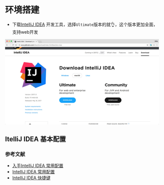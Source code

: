 # 环境搭建

- 下载[IntelliJ IDEA](http://www.jetbrains.com/idea/download/index.html) 开发工具，选择`Ultimate`版本的就👌，这个版本更加全面，支持web开发

![download](./img/download.png)

## ItelliJ IDEA 基本配置



### 参考文献

- [入手IntelliJ IDEA 常用配置](http://www.cnblogs.com/wwyz/p/5640412.html)  
- [IntelliJ IDEA 常用配置](http://blog.csdn.net/u013806366/article/details/52275016)  
- [IntelliJ IDEA 快捷键](http://sum41forever.leanote.com/post/19346e077927)  